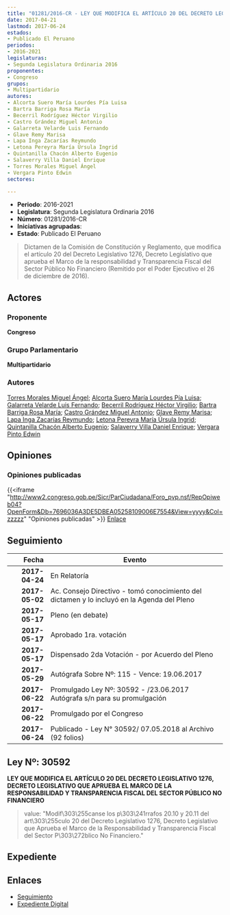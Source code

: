 ```yaml
---
title: "01281/2016-CR - LEY QUE MODIFICA EL ARTÍCULO 20 DEL DECRETO LEGISLATIVO 1276, DECRETO LEGISLATIVO QUE APRUEBA EL MARCO DE LA RESPONSABILIDAD Y TRANSPARENCIA FISCAL DEL SECTOR PÚBLICO NO FINANCIERO"
date: 2017-04-21
lastmod: 2017-06-24
estados:
- Publicado El Peruano
periodos:
- 2016-2021
legislaturas:
- Segunda Legislatura Ordinaria 2016
proponentes:
- Congreso
grupos:
- Multipartidario
autores:
- Alcorta Suero María Lourdes Pía Luisa
- Bartra Barriga Rosa María
- Becerril Rodríguez Héctor Virgilio
- Castro Grández Miguel Antonio
- Galarreta Velarde Luis Fernando
- Glave Remy Marisa
- Lapa Inga Zacarías Reymundo
- Letona Pereyra María Úrsula Ingrid
- Quintanilla Chacón Alberto Eugenio
- Salaverry Villa Daniel Enrique
- Torres Morales Miguel Ángel
- Vergara Pinto Edwin
sectores:

---
```

- **Periodo**: 2016-2021
- **Legislatura**: Segunda Legislatura Ordinaria 2016
- **Número**: 01281/2016-CR
- **Iniciativas agrupadas**: 
- **Estado**: Publicado El Peruano

> Dictamen de la Comisión de Constitución y Reglamento, que modifica el artículo 20 del Decreto Legislativo 1276, Decreto Legislativo que aprueba el Marco de la responsabilidad y Transparencia Fiscal del Sector Público No Financiero (Remitido por el Poder Ejecutivo el 26 de diciembre de 2016).


## Actores

### Proponente

**Congreso**

### Grupo Parlamentario

**Multipartidario**

### Autores

[Torres Morales Miguel Ángel](mailto:mailto:mtorresm@congreso.gob.pe); [Alcorta Suero María Lourdes Pía Luisa](mailto:mailto:lalcorta@congreso.gob.pe); [Galarreta Velarde Luis Fernando](mailto:mailto:lgalarreta@congreso.gob.pe); [Becerril Rodríguez Héctor Virgilio](mailto:mailto:hbecerril@congreso.gob.pe); [Bartra Barriga Rosa María](mailto:mailto:rbartra@congreso.gob.pe); [Castro Grández Miguel Antonio](mailto:mailto:macastro@congreso.gob.pe); [Glave Remy Marisa](mailto:mailto:mglave@congreso.gob.pe); [Lapa Inga Zacarías Reymundo](mailto:mailto:zlapa@congreso.gob.pe); [Letona Pereyra María Úrsula Ingrid](mailto:mailto:mletona@congreso.gob.pe); [Quintanilla Chacón Alberto Eugenio](mailto:mailto:aquintanilla@congreso.gob.pe); [Salaverry Villa Daniel Enrique](mailto:mailto:dsalaverry@congreso.gob.pe); [Vergara Pinto Edwin](mailto:mailto:evergara@congreso.gob.pe)

## Opiniones

### Opiniones publicadas

{{<iframe "http://www2.congreso.gob.pe/Sicr/ParCiudadana/Foro_pvp.nsf/RepOpiweb04?OpenForm&Db=7696036A3DE5DBEA05258109006E7554&View=yyyy&Col=zzzzz" "Opiniones publicadas" >}}
[Enlace](http://www2.congreso.gob.pe/Sicr/ParCiudadana/Foro_pvp.nsf/RepOpiweb04?OpenForm&Db=7696036A3DE5DBEA05258109006E7554&View=yyyy&Col=zzzzz)


## Seguimiento

| Fecha | Evento |
|------:|--------|
| **2017-04-24** | En Relatoría |
| **2017-05-02** | Ac. Consejo Directivo - tomó conocimiento del dictamen y lo incluyó en la Agenda del Pleno |
| **2017-05-17** | Pleno (en debate) |
| **2017-05-17** | Aprobado 1ra. votación |
| **2017-05-17** | Dispensado 2da Votación - por Acuerdo del Pleno |
| **2017-05-29** | Autógrafa Sobre Nº: 115 - Vence: 19.06.2017 |
| **2017-06-22** | Promulgado Ley Nº: 30592 - /23.06.2017 Autógrafa s/n para su promulgación |
| **2017-06-22** | Promulgado por el Congreso |
| **2017-06-24** | Publicado - Ley N° 30592/ 07.05.2018 al Archivo (92 folios) |

## Ley Nº: 30592

**LEY QUE MODIFICA EL ARTÍCULO 20 DEL DECRETO LEGISLATIVO 1276, DECRETO LEGISLATIVO QUE APRUEBA EL MARCO DE LA RESPONSABILIDAD Y TRANSPARENCIA FISCAL DEL SECTOR PÚBLICO NO FINANCIERO**

> value: "Modif\303\255canse los p\303\241rrafos 20.10 y 20.11 del art\303\255culo 20 del Decreto Legislativo 1276, Decreto Legislativo que Aprueba el Marco de la Responsabilidad y Transparencia Fiscal del Sector P\303\272blico No Financiero."


## Expediente

## Enlaces

- [Seguimiento](http://www2.congreso.gob.pe/Sicr/TraDocEstProc/CLProLey2016.nsf/f7fff46988ca05b1052578e100829cc7/6818ea893453892b0525810c0053de93?OpenDocument)
- [Expediente Digital](http://www2.congreso.gob.pe/Sicr/TraDocEstProc/Expvirt_2011.nsf/visbusqptramdoc1621/01281?opendocument)

